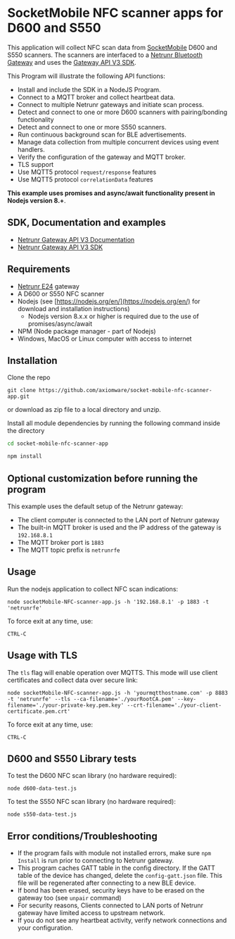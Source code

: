 # SocketMobile NFC scanner apps for D600 and S550

This application will collect NFC scan data from [SocketMobile](https://www.socketmobile.com/products/contactless/socketscan/s550-Bluetooth-RFID-reader) D600 and S550 scanners. The scanners are interfaced to a [Netrunr Bluetooth Gateway](http://www.axiomware.com) and uses the [Gateway API V3 SDK](https://github.com/axiomware/gapi-v3-sdk-js.git).

This Program will illustrate the following API functions:
- Install and include the SDK in a NodeJS Program.
- Connect to a MQTT broker and collect heartbeat data.
- Connect to multiple Netrunr gateways and initiate scan process.
- Detect and connect to one or more D600 scanners with pairing/bonding functionality
- Detect and connect to one or more S550 scanners.
- Run continuous background scan for BLE advertisements.
- Manage data collection from multiple concurrent devices using event handlers.
- Verify the configuration of the gateway and MQTT broker.
- TLS support
- Use MQTT5 protocol `request/response` features
- Use MQTT5 protocol `correlationData` features

**This example uses promises and async/await functionality present in Nodejs version 8.+**.

## SDK, Documentation and examples
- [Netrunr Gateway API V3 Documentation](http://www.axiomware.com/apidocs/index.html)
- [Netrunr Gateway API V3 SDK](https://github.com/axiomware/gapi-v3-sdk-js.git)

## Requirements

- [Netrunr E24](https://www.axiomware.com/netrunr-e24-product/) gateway
- A D600 or S550 NFC scanner
- Nodejs (see [https://nodejs.org/en/](https://nodejs.org/en/) for download and installation instructions)
  - Nodejs version 8.x.x or higher is required due to the use of promises/async/await
- NPM (Node package manager - part of Nodejs)   
- Windows, MacOS or Linux computer with access to internet

## Installation

Clone the repo

`git clone https://github.com/axiomware/socket-mobile-nfc-scanner-app.git`

or download as zip file to a local directory and unzip.

Install all module dependencies by running the following command inside the directory

```bash
cd socket-mobile-nfc-scanner-app

npm install
```

## Optional customization before running the program
This example uses the default setup of the Netrunr gateway:
- The client computer is connected to the LAN port of Netrunr gateway
- The built-in MQTT broker is used and the IP address of the gateway is `192.168.8.1`
- The MQTT broker port is `1883`
- The MQTT topic prefix is `netrunrfe`

## Usage

Run the nodejs application to collect NFC scan indications:

`node socketMobile-NFC-scanner-app.js -h '192.168.8.1' -p 1883 -t 'netrunrfe'`

To force exit at any time, use:

`CTRL-C`  

## Usage with TLS

The `tls` flag will enable operation over MQTTS. This mode will use client certificates and collect data over secure link:

`node socketMobile-NFC-scanner-app.js -h 'yourmqtthostname.com' -p 8883 -t 'netrunrfe' --tls --ca-filename='./yourRootCA.pem' --key-filename='./your-private-key.pem.key' --crt-filename='./your-client-certificate.pem.crt'`

To force exit at any time, use:

`CTRL-C`  

## D600 and S550 Library tests

To test the D600 NFC scan library (no hardware required):

`node d600-data-test.js`

To test the S550 NFC scan library (no hardware required):

`node s550-data-test.js`

## Error conditions/Troubleshooting

- If the program fails with module not installed errors, make sure `npm Install` is run prior to connecting to Netrunr gateway.
- This program caches GATT table in the config directory. If the GATT table of the device has changed, delete the `config-gatt.json` file. This file will be regenerated after connecting to a new BLE device.
- If bond has been erased, security keys have to be erased on the gateway too (see `unpair` command)
- For security reasons, Clients connected to LAN ports of Netrunr gateway have limited access to upstream network.
- If you do not see any heartbeat activity, verify network connections and your configuration.
